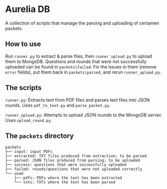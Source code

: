 # Aurelia DB
A collection of scripts that manage the parsing and uploading of certamen packets.

## How to use
Run `runner.py` to extract & parse files, then `runner_upload.py` to upload them to MongoDB. Questions and rounds that were not successfully uploaded can be found in `packets\failed`. Fix the issues in them (remove `error` fields), put them back in `packets\parsed`, and rerun `runner_upload.py`. 

## The scripts
`runner.py`: Extracts text from PDF files and parses text files into JSON rounds. Uses `pdf_to_text.py` and `parse_packet.py`.

`runner_upload.py`: Attempts to upload JSON rounds to the MongoDB server. Uses `upload_round.py`.

## The `packets` directory
```
packets
├── input: input PDFs
├── extracted: TXT files produced from extraction; to be parsed
├── parsed: JSON files produced from parsing; to be uploaded
├── success: questions that were successfully uploaded
├── failed: rounds/questions that were not uploaded correctly
└── used
    ├── pdfs: PDFs where the text has been extracted
    └── txts: TXTs where the text has been parsed
```